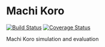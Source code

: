 # Machi Koro
[![Build Status](https://travis-ci.org/NimVek/machi_koro.svg?branch=master)](https://travis-ci.org/NimVek/machi_koro)
[![Coverage Status](https://coveralls.io/repos/github/NimVek/machi_koro/badge.svg?branch=master)](https://coveralls.io/github/NimVek/machi_koro?branch=master)

Machi Koro simulation and evaluation
